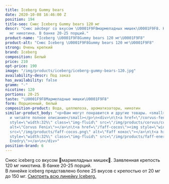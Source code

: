 ```yaml
---
title: Iceberg Gummy bears
date: 2020-10-08 16:46:00 Z
position: 194
title-seo: Снюс Iceberg Gummy bears 120 мг
descr: "Снюс айсберг со вкусом \U0001F9F8мармеладных мишек\U0001F9F8. Крепость 120
  мг никотина. В банке 20-25 порций."
product-name: "Iceberg \U0001F9F8Gummy bears 120 мг\U0001F9F8"
product-alt: "Снюс Iceberg \U0001F9F8Gummy bears 120 мг\U0001F9F8"
strong: Очень крепкий
brand: Iceberg
composition: Белый
price: 210
opt-price: 190
image: "/img/products/iceberg/iceberg-gummy-bears-120.jpg"
availability-descr: Под заказ
has_availability: false
gramm: "-"
nicotine: 120
portions: 20-25
taste: "\U0001F9F8Мармеладные мишки\U0001F9F8"
form: Порционный, белый
composition-product: Вода, целлюлоза, ароматизаторы, никотин
similar-product_body: "<p>Вам могут понравится и другие товары. <small>Жмите на картинки
  и читайте полное описание</small></p>\n<div>\n\t<a href=\"/corvus-fenix-barberry\"><img
  style=\"width:32%\" class=\"img-fluid\" src=\"/img/products/corvus/corvus-fenix.png\"
  alt=\"Corvus Fenix\"></a>\n\t<a href=\"/faff-cocos\"><img style=\"width:32%\" class=\"img-fluid\"
  src=\"/img/products/faff-cocos.png\" alt=\"Faff кокос\"></a>\n\t<a href=\"/faff-snus-energy\"><img
  style=\"width:32%\" class=\"img-fluid\" src=\"/img/products/faff-energy.png\" alt=\"Faff
  Enedry\"></a>\n</div>"
position-brand: 6
---
```


Снюс iceberg со вкусом 🧸мармеладных мишек🧸. Заявленная крепость 120 мг никотина. В банке 20-25 порций.<br> 
В линейке iceberg представлено более 25 вкусов с крепостью от 20 мг до 150 мг. <a href="/iceberg">Смотреть всю линейку Iceberg.</a>